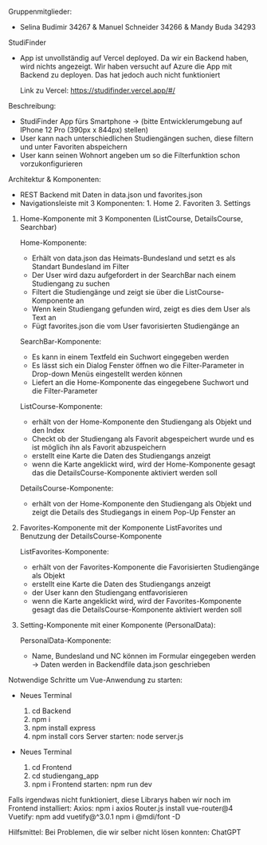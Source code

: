Gruppenmitglieder:

- Selina Budimir 34267 & Manuel Schneider 34266 & Mandy Buda 34293



StudiFinder

- App ist unvollständig auf Vercel deployed. Da wir ein Backend haben, wird nichts angezeigt. 
  Wir haben versucht auf Azure die App mit Backend zu deployen. Das hat jedoch auch nicht funktioniert

  Link zu Vercel: https://studifinder.vercel.app/#/

Beschreibung: 
- StudiFinder App fürs Smartphone -> (bitte Entwicklerumgebung auf IPhone 12 Pro (390px x 844px) stellen)
- User kann nach unterschiedlichen Studiengängen suchen, diese filtern und unter Favoriten abspeichern 
- User kann seinen Wohnort angeben um so die Filterfunktion schon vorzukonfigurieren



Architektur & Komponenten:
- REST Backend mit Daten in data.json und favorites.json
- Navigationsleiste mit 3 Komponenten: 1. Home 2. Favoriten 3. Settings


1. Home-Komponente mit 3 Komponenten (ListCourse, DetailsCourse, Searchbar)
  
    Home-Komponente: 
    - Erhält von data.json das Heimats-Bundesland und setzt es als Standart Bundesland im Filter 
    - Der User wird dazu aufgefordert in der SearchBar nach einem Studiengang zu suchen
    - Filtert die Studiengänge und zeigt sie über die ListCourse-Komponente an
    - Wenn kein Studiengang gefunden wird, zeigt es dies dem User als Text an
    - Fügt favorites.json die vom User favorisierten Studiengänge an
 
    SearchBar-Komponente: 
    - Es kann in einem Textfeld ein Suchwort eingegeben werden
    - Es lässt sich ein Dialog Fenster öffnen wo die Filter-Parameter in Drop-down Menüs eingestellt werden können 
    - Liefert an die Home-Komponente das eingegebene Suchwort und die Filter-Parameter

    ListCourse-Komponente: 
    - erhält von der Home-Komponente den Studiengang als Objekt und den Index 
    - Checkt ob der Studiengang als Favorit abgespeichert wurde und es ist möglich ihn als Favorit abzuspeichern
    - erstellt eine Karte die Daten des Studiengangs anzeigt
    - wenn die Karte angeklickt wird, wird der Home-Komponente gesagt das die DetailsCourse-Komponente aktiviert werden soll

    DetailsCourse-Komponente: 
    - erhält von der Home-Komponente den Studiengang als Objekt und zeigt die Details des Studiegangs in einem Pop-Up Fenster an
    


2. Favorites-Komponente mit der Komponente ListFavorites und Benutzung der DetailsCourse-Komponente
        
    ListFavorites-Komponente: 
    - erhält von der Favorites-Komponente die Favorisierten Studiengänge als Objekt 
    - erstellt eine Karte die Daten des Studiengangs anzeigt
    - der User kann den Studiengang entfavorisieren 
    - wenn die Karte angeklickt wird, wird der Favorites-Komponente gesagt das die DetailsCourse-Komponente aktiviert werden soll


3. Setting-Komponente mit einer Komponente (PersonalData):

    PersonalData-Komponente: 
    - Name, Bundesland und NC können im Formular eingegeben werden -> Daten werden in Backendfile data.json geschrieben




Notwendige Schritte um Vue-Anwendung zu starten:

- Neues Terminal
    1. cd Backend 
    2. npm i
    3. npm install express
    4. npm install cors
    Server starten: node server.js

- Neues Terminal
    1. cd Frontend
    2. cd studiengang_app
    3. npm i
    Frontend starten: npm run dev

Falls irgendwas nicht funktioniert, diese Librarys haben wir noch im Frontend installiert:
    Axios:      npm i axios 
    Router.js   install vue-router@4
    Vuetify:    npm add vuetify@^3.0.1
                npm i @mdi/font -D

Hilfsmittel:
    Bei Problemen, die wir selber nicht lösen konnten: ChatGPT
